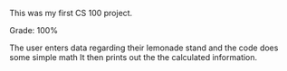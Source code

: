 This was my first CS 100 project.

Grade: 100%

The user enters data regarding their lemonade stand and the code does some simple math
It then prints out the the calculated information.

